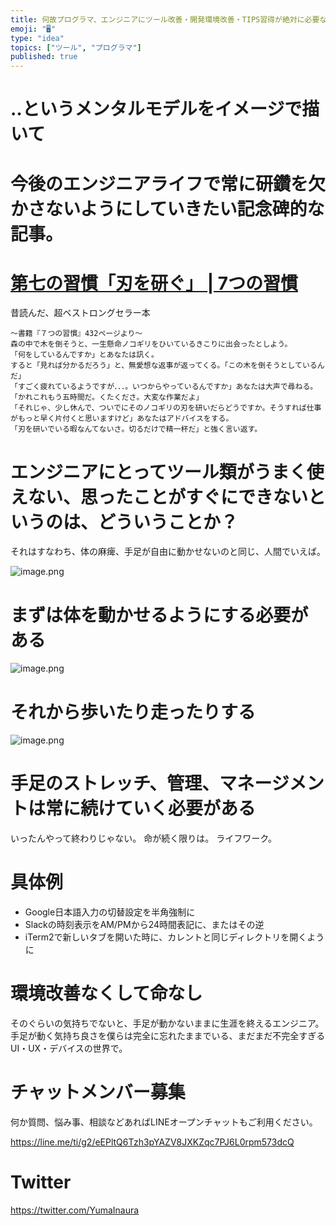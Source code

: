 ```yaml
---
title: 何故プログラマ、エンジニアにツール改善・開発環境改善・TIPS習得が絶対に必要なのか‥
emoji: "🖥"
type: "idea"
topics: ["ツール", "プログラマ"]
published: true
---
```




# ‥というメンタルモデルをイメージで描いて

# 今後のエンジニアライフで常に研鑽を欠かさないようにしていきたい記念碑的な記事。

# [第七の習慣「刃を研ぐ」 | 7つの習慣](https://www.recruit-ms.co.jp/service/seven-habits/column/0000000024.html) 

昔読んだ、超ベストロングセラー本

```
～書籍『７つの習慣』432ページより～
森の中で木を倒そうと、一生懸命ノコギリをひいているきこりに出会ったとしよう。
「何をしているんですか」とあなたは訊く。
すると「見れば分かるだろう」と、無愛想な返事が返ってくる。「この木を倒そうとしているんだ」
「すごく疲れているようですが．．．。いつからやっているんですか」あなたは大声で尋ねる。
「かれこれもう五時間だ。くたくださ。大変な作業だよ」
「それじゃ、少し休んで、ついでにそのノコギリの刃を研いだらどうですか。そうすれば仕事がもっと早く片付くと思いますけど」あなたはアドバイスをする。
「刃を研いでいる暇なんてないさ。切るだけで精一杯だ」と強く言い返す。
```


# エンジニアにとってツール類がうまく使えない、思ったことがすぐにできないというのは、どういうことか？

それはすなわち、体の麻痺、手足が自由に動かせないのと同じ、人間でいえば。

![image.png](https://qiita-image-store.s3.amazonaws.com/0/89618/812247e4-e992-05cb-116b-fd2313840a2c.png)


# まずは体を動かせるようにする必要がある

![image.png](https://qiita-image-store.s3.amazonaws.com/0/89618/07e927f1-f0c1-c7a2-85b2-96420ae3e053.png)

# それから歩いたり走ったりする

![image.png](https://qiita-image-store.s3.amazonaws.com/0/89618/31b47a8c-5d72-5f68-c29c-f00ba3a515dd.png)

# 手足のストレッチ、管理、マネージメントは常に続けていく必要がある

いったんやって終わりじゃない。
命が続く限りは。
ライフワーク。

# 具体例

- Google日本語入力の切替設定を半角強制に
- Slackの時刻表示をAM/PMから24時間表記に、またはその逆
- iTerm2で新しいタブを開いた時に、カレントと同じディレクトリを開くように

# 環境改善なくして命なし

そのぐらいの気持ちでないと、手足が動かないままに生涯を終えるエンジニア。
手足が動く気持ち良さを僕らは完全に忘れたままでいる、まだまだ不完全すぎるUI・UX・デバイスの世界で。








<!-- Update From Qiita API -->

# チャットメンバー募集


何か質問、悩み事、相談などあればLINEオープンチャットもご利用ください。

https://line.me/ti/g2/eEPltQ6Tzh3pYAZV8JXKZqc7PJ6L0rpm573dcQ





# Twitter


https://twitter.com/YumaInaura


<!-- Update From Qiita API -->


